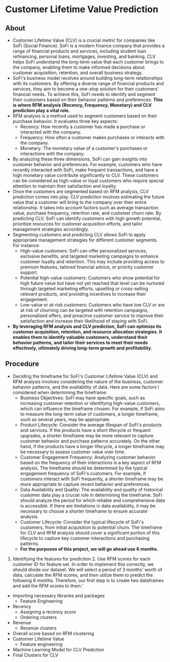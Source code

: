 # Customer Lifetime Value Prediction

## About
* Customer Lifetime Value (CLV) is a crucial metric for companies like SoFi (Social Finance). SoFi is a modern finance company that provides a range of financial products and services, including student loan refinancing, personal loans, mortgages, investing, and banking. CLV helps SoFi understand the long-term value that each customer brings to the company, enabling them to make informed decisions about customer acquisition, retention, and overall business strategy. <br>
* SoFi's business model revolves around building long-term relationships with its customers. By offering a diverse range of financial products and services, they aim to become a one-stop solution for their customers' financial needs. To achieve this, SoFi needs to identify and segment their customers based on their behavior patterns and preferences. **This is where RFM analysis (Recency, Frequency, Monetary) and CLV prediction play a vital role.**
* RFM analysis is a method used to segment customers based on their purchase behavior. It evaluates three key aspects:
   * Recency: How recently a customer has made a purchase or interacted with the company.
   * Frequency: How often a customer makes purchases or interacts with the company.
   * Monetary: The monetary value of a customer's purchases or interactions with the company.
* By analyzing these three dimensions, SoFi can gain insights into customer behavior and preferences. For example, customers who have recently interacted with SoFi, make frequent transactions, and have a high monetary value contribute significantly to CLV. These customers can be considered as high-value or loyal customers who require special attention to maintain their satisfaction and loyalty.
* Once the customers are segmented based on RFM analysis, CLV prediction comes into play. CLV prediction involves estimating the future value that a customer will bring to the company over their entire relationship. It takes into account factors such as average transaction value, purchase frequency, retention rate, and customer churn rate. By predicting CLV, SoFi can identify customers with high growth potential, prioritize resources for customer acquisition efforts, and tailor management strategies accordingly.
* Segmenting customers and predicting CLV allows SoFi to apply appropriate management strategies for different customer segments. For instance:
  * High-value customers: SoFi can offer personalized services, exclusive benefits, and targeted marketing campaigns to enhance customer loyalty and retention. This may include providing access to premium features, tailored financial advice, or priority customer support.
  * Potential high-value customers: Customers who show potential for high future value but have not yet reached that level can be nurtured through targeted marketing efforts, upselling or cross-selling relevant products, and providing incentives to increase their engagement.
  * Low-value or at-risk customers: Customers who have low CLV or are at risk of churning can be targeted with retention campaigns, personalized offers, and proactive customer service to improve their satisfaction and increase their likelihood of staying with SoFi.
* **By leveraging RFM analysis and CLV prediction, SoFi can optimize its customer acquisition, retention, and resource allocation strategies. It enables them to identify valuable customers, understand their behavior patterns, and tailor their services to meet their needs effectively, ultimately driving long-term growth and profitability.**

## Procedure
* Deciding the timeframe for SoFi's Customer Lifetime Value (CLV) and RFM analysis involves considering the nature of the business, customer behavior patterns, and the availability of data. Here are some factors I considered when determining the timeframe:
  * Business Objectives: SoFi may have specific goals, such as increasing customer retention or identifying high-value customers, which can influence the timeframe chosen. For example, if SoFi aims to measure the long-term value of customers, a longer timeframe, such as several years, may be appropriate.
  * Product Lifecycle: Consider the average lifespan of SoFi's products and services. If the products have a short lifecycle or frequent upgrades, a shorter timeframe may be more relevant to capture customer behavior and purchase patterns accurately. On the other hand, if the products have a longer lifecycle, a longer timeframe may be necessary to assess customer value over time.
  * Customer Engagement Frequency: Analyzing customer behavior based on the frequency of their interactions is a key aspect of RFM analysis. The timeframe should be determined by the typical engagement frequency of SoFi's customers. For example, if customers interact with SoFi frequently, a shorter timeframe may be more appropriate to capture recent behavior and preferences.
  * Data Availability and Quality: The availability and quality of historical customer data play a crucial role in determining the timeframe. SoFi should analyze the period for which reliable and comprehensive data is accessible. If there are limitations in data availability, it may be necessary to choose a shorter timeframe to ensure accurate analysis.
  * Customer Lifecycle: Consider the typical lifecycle of SoFi's customers, from initial acquisition to potential churn. The timeframe for CLV and RFM analysis should cover a significant portion of this lifecycle to capture key customer interactions and purchasing patterns.
  * **For the purposes of this project, we will go ahead use 6 months.**
1. Identifying the features for prediction
    2. Use RFM scores for each customer ID for feature set. In order to implement this correctly, we should divide our dataset. We will select a period of 3 months' worth of data, calculate the RFM scores, and then utilize them to predict the following 6 months. Therefore, our first step is to create two dataframes and add the RFM scores to them.'
* Importing necessary libraries and packages
  * Feature Engineering
* Recency
  * Assigning a recency score
  *  Ordering clusters
* Revenue
  * Revenue clusters
* Overall score based on RFM clustering
* Customer Lifetime Value
  * Feature engineering
* Machine Learning Model for CLV Prediction
* Final Clusters for CLV
